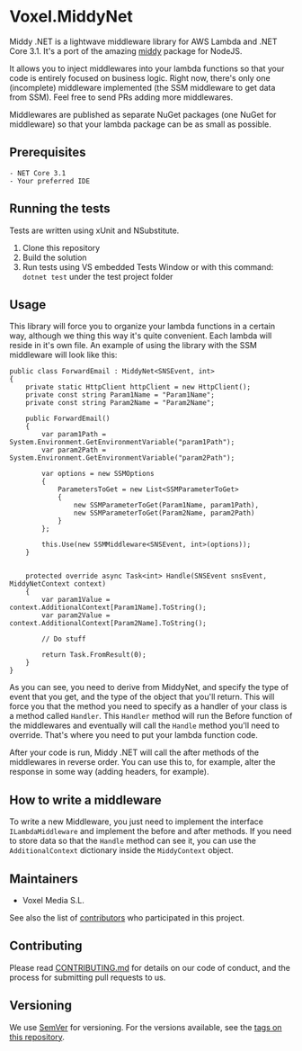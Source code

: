 
# Voxel.MiddyNet

Middy .NET is a lightwave middleware library for AWS Lambda and .NET Core 3.1. It's a port of the amazing [middy](https://github.com/middyjs/middy) package for NodeJS.

It allows you to inject middlewares into your lambda functions so that your code is entirely focused on business logic. Right now, there's only one (incomplete) middleware implemented (the SSM middleware to get data from SSM). Feel free to send PRs adding more middlewares. 

Middlewares are published as separate NuGet packages (one NuGet for middleware) so that your lambda package can be as small as possible.

## Prerequisites

```
- NET Core 3.1
- Your preferred IDE
```


## Running the tests

Tests are written using xUnit and NSubstitute.
1. Clone this repository
2. Build the solution
3. Run tests using VS embedded Tests Window or with this command: `dotnet test` under the test project folder


## Usage
This library will force you to organize your lambda functions in a certain way, although we thing this way it's quite convenient. Each lambda will reside in it's own file. An example of using the library with the SSM middleware will look like this:

```
public class ForwardEmail : MiddyNet<SNSEvent, int>
{
    private static HttpClient httpClient = new HttpClient();
    private const string Param1Name = "Param1Name";
    private const string Param2Name = "Param2Name";

    public ForwardEmail()
    {
        var param1Path = System.Environment.GetEnvironmentVariable("param1Path");
        var param2Path = System.Environment.GetEnvironmentVariable("param2Path");

        var options = new SSMOptions
        {
            ParametersToGet = new List<SSMParameterToGet>
            {
                new SSMParameterToGet(Param1Name, param1Path),
                new SSMParameterToGet(Param2Name, param2Path)
            }
        };

        this.Use(new SSMMiddleware<SNSEvent, int>(options));
    }


    protected override async Task<int> Handle(SNSEvent snsEvent, MiddyNetContext context)
    {
        var param1Value = context.AdditionalContext[Param1Name].ToString();
        var param2Value = context.AdditionalContext[Param2Name].ToString();

        // Do stuff

        return Task.FromResult(0);
    }
}
```

As you can see, you need to derive from MiddyNet, and specify the type of event that you get, and the type of the object that you'll return. This will force you that the method you need to specify as a handler of your class is a method called `Handler`. This `Handler` method will run the Before function of the middlewares and eventually will call the `Handle` method you'll need to override. That's where you need to put your lambda function code.

After your code is run, Middy .NET will call the after methods of the middlewares in reverse order. You can use this to, for example, alter the response in some way (adding headers, for example).

## How to write a middleware
To write a new Middleware, you just need to implement the interface `ILambdaMiddleware` and implement the before and after methods. If you need to store data so that the `Handle` method can see it, you can use the `AdditionalContext` dictionary inside the `MiddyContext` object.

## Maintainers

* Voxel Media S.L.

See also the list of [contributors](https://github.com/VoxelGroup/Voxel.MiddyNet/contributors) who participated in this project.

## Contributing

Please read [CONTRIBUTING.md](..) for details on our code of conduct, and the process for submitting pull requests to us.

## Versioning

We use [SemVer](http://semver.org/) for versioning. For the versions available, see the [tags on this repository](https://github.com/your/project/tags). 

